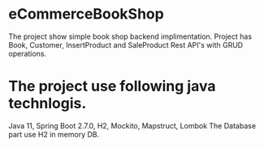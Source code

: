 # eCommerceBookShop
The project show simple book shop backend implimentation.
Project has Book, Customer, InsertProduct and SaleProduct Rest API's with GRUD operations.

# The project use following java technlogis.
 Java 11, 
 Spring Boot 2.7.0, 
 H2, 
 Mockito, 
 Mapstruct, 
 Lombok
 The Database part use H2 in memory DB.
